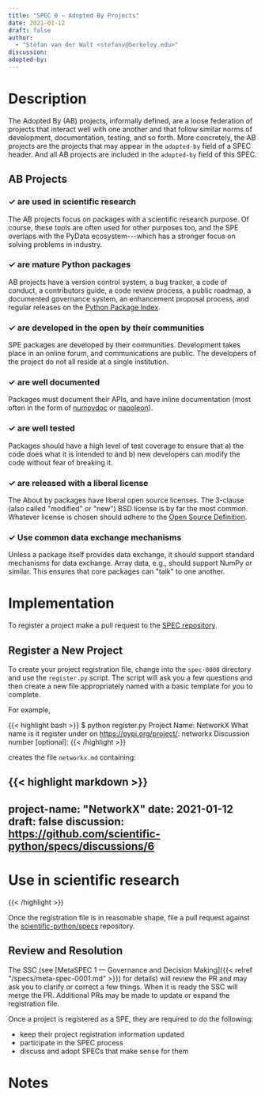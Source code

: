 ```yaml
---
title: "SPEC 0 — Adopted By Projects"
date: 2021-01-12
draft: false
author:
  - "Stéfan van der Walt <stefanv@berkeley.edu>"
discussion: 
adopted-by:
---
```


# Description

The Adopted By (AB) projects, informally defined, are a loose
federation of projects that interact well with one another and that follow
similar norms of development, documentation, testing, and so forth.
More concretely, the AB projects are the projects that may appear in the
``adopted-by`` field of a SPEC header.
And all AB projects are included in the ``adopted-by`` field of this SPEC.

## AB Projects

### ✓ **are used in scientific research**

The AB projects focus on packages with a scientific research purpose.
Of course, these tools are often used for other purposes too, and the SPE
overlaps with the PyData ecosystem---which has a stronger focus on solving
problems in industry.

### ✓ **are mature Python packages**

AB projects have a version control system, a bug tracker, a
code of conduct, a contributors guide, a code review process, a public
roadmap, a documented governance system, an enhancement proposal process,
and regular releases on the [Python Package Index](https://pypi.org/).

### ✓ **are developed in the open by their communities**

SPE packages are developed by their communities.  Development takes place in an
online forum, and communications are public.  The developers of the project do
not all reside at a single institution.

### ✓ **are well documented**

Packages must document their APIs, and have inline documentation (most often in
the form of [numpydoc](https://numpydoc.readthedocs.io/) or
[napoleon](https://sphinxcontrib-napoleon.readthedocs.io/)).

### ✓ **are well tested**

Packages should have a high level of test coverage to ensure that a) the code
does what it is intended to and b) new developers can modify the code without
fear of breaking it.

### ✓ **are released with a liberal license**

The About by packages have liberal open source licenses.
The 3-clause (also called "modified" or "new") BSD license is by far the most common.
Whatever license is chosen should adhere to the [Open Source
Definition](https://opensource.org/osd-annotated).

### ✓ **Use common data exchange mechanisms**

Unless a package itself provides data exchange, it should support standard
mechanisms for data exchange.
Array data, e.g., should support NumPy or similar.
This ensures that core packages can "talk" to one another.


# Implementation

To register a project make a pull request to the
[SPEC repository](https://github.com/scientific-python/specs).

## Register a New Project

To create your project registration file, change into the
``spec-0000`` directory and use the ``register.py`` script.
The script will ask you a few questions and then create a new file
appropriately named with a basic template for you to complete.

For example,

{{< highlight bash >}}
$ python register.py
Project Name: NetworkX
What name is it register under on https://pypi.org/project/: networkx
Discussion number [optional]:
{{< /highlight >}}

creates the file ``networkx.md`` containing:

{{< highlight markdown >}}
---
project-name: "NetworkX"
date: 2021-01-12
draft: false
discussion: https://github.com/scientific-python/specs/discussions/6
---

# Use in scientific research

<!--
Briefly describe how this project is used in scientific research.
-->
{{< /highlight >}}

Once the registration file is in reasonable shape, file a pull request against the
[scientific-python/specs](https://github.com/scientific-python/specs)
repository.

## Review and Resolution

The SSC (see [MetaSPEC 1 — Governance and Decision Making]({{< relref
"/specs/meta-spec-0001.md" >}}) for details) will review the PR and
may ask you to clarify or correct a few things.
When it is ready the SSC will merge the PR.
Additional PRs may be made to update or expand the registration file.

Once a project is registered as a SPE, they are required to do the following:

- keep their project registration information updated
- participate in the SPEC process
- discuss and adopt SPECs that make sense for them

<!--
May need explain this more.  They need to make a PR.  The PR should explicitly demonstrate with links that they meet all these requirements.
-->

# Notes

<!--
Include a bulleted list of annotated links, comments, and other ancillary
information as needed.
-->
